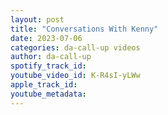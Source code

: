 ```yaml
---
layout: post
title: "Conversations With Kenny"
date: 2023-07-06
categories: da-call-up videos
author: da-call-up
spotify_track_id: 
youtube_video_id: K-R4sI-yLWw
apple_track_id: 
youtube_metadata: 
---
```


